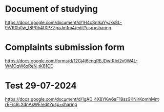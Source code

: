 # Document of studying
https://docs.google.com/document/d/1H4cSnIkaYyJks8L-9iVK0b0w_t8P0b4fXPZZgaJm1m4/edit?usp=sharing

# Complaints submission form
https://docs.google.com/forms/d/12Gj4j6cnqREJDwtRIxI2v9W4L-WMOqW6xReN_tK81CE

# Test 29-07-2024
https://docs.google.com/document/d/1gAD_4X8YKw6aF19sz9KNirKpmhMntrEFrc8LXdnAsWE/edit?usp=sharing
